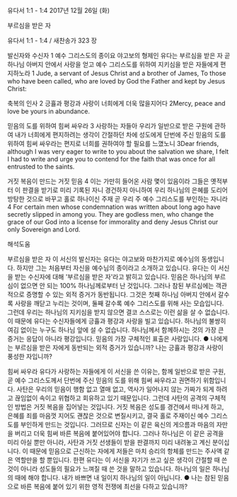 유다서 1:1 - 1:4 
2017년 12월 26일 (화)

부르심을 받은 자



유다서 1:1 - 1:4 / 새찬송가 323 장


발신자와 수신자
1 예수 그리스도의 종이요 야고보의 형제인 유다는 부르심을 받은 자 곧 하나님 아버지 안에서 사랑을 얻고 예수 그리스도를 위하여 지키심을 받은 자들에게 편지하노라
1 Jude, a servant of Jesus Christ and a brother of James, To those who have been called, who are loved by God the Father and kept by Jesus Christ:

축복의 인사
2 긍휼과 평강과 사랑이 너희에게 더욱 많을지어다
2Mercy, peace and love be yours in abundance.

믿음의 도를 위하여 힘써 싸우라
3 사랑하는 자들아 우리가 일반으로 받은 구원에 관하여 내가 너희에게 편지하려는 생각이 간절하던 차에 성도에게 단번에 주신 믿음의 도를 위하여 힘써 싸우라는 편지로 너희를 권하여야 할 필요를 느꼈노니
3Dear friends, although I was very eager to write to you about the salvation we share, I felt I had to write and urge you to contend for the faith that was once for all entrusted to the saints.

거짓 복음이 만드는 거짓 믿음
4 이는 가만히 들어온 사람 몇이 있음이라 그들은 옛적부터 이 판결을 받기로 미리 기록된 자니 경건하지 아니하여 우리 하나님의 은혜를 도리어 방탕한 것으로 바꾸고 홀로 하나이신 주재 곧 우리 주 예수 그리스도를 부인하는 자니라
4 For certain men whose condemnation was written about long ago have secretly slipped in among you. They are godless men, who change the grace of our God into a license for immorality and deny Jesus Christ our only Sovereign and Lord.

해석도움





부르심을 받은 자
이 서신의 발신자는 유다는 야고보와 마찬가지로 예수님의 동생입니다. 하지만 그는 처음부터 자신을 예수님의 종이라고 소개하고 있습니다. 유다는 이 서신을 받는 수신자에 대해 '부르심을 받은 자'라고 밝히고 있습니다. 믿음은 하나님의 부르심이 없으면 안 되는 100% 하나님께로부터 난 것입니다. 그러나 참된 부르심에는 객관적으로 증명할 수 있는 외적 증거가 동반됩니다. 그것은 첫째 하나님 아버지 안에서 갈수록 사랑을 깨닫고 누리는 것이며, 둘째 갈수록 예수 그리스도를 위해 사는 모습입니다. 그런데 우리는 하나님의 지키심을 받지 않으면 결코 스스로는 이런 삶을 살 수 없습니다. 이 때문에 유다는 수신자들에게 긍휼과 평강과 사랑을 빌고 있습니다. 하나님의 불쌍히 여김 없이는 누구도 하나님 앞에 설 수 없습니다. 하나님께서 함께하시는 것의 가장 큰 증거는 응답이 아니라 평강입니다. 믿음의 가장 구체적인 표출은 사랑입니다.
● 나에게는 부르심을 받은 자에게 동반되는 외적 증거가 있습니까? 나는 긍휼과 평강과 사랑이 풍성한 자입니까?

힘써 싸우라
유다가 사랑하는 자들에게 이 서신을 쓴 이유는, 함께 일반으로 받은 구원, 곧 예수 그리스도께서 단번에 주신 믿음의 도를 위해 힘써 싸우라고 권면하기 위함입니다. 사탄은 우리의 믿음이 행함 없고 열매 없고, 역사가 일어나지 않는 가짜가 되게 하려고 끊임없이 속이고 위협하고 회유하고 있기 때문입니다. 그런데 사탄의 공격의 구체적인 방법은 거짓 복음을 집어넣는 것입니다. 거짓 복음은 성도를 경건에서 떠나게 하고, 은혜를 죄를 마음껏 지어도 괜찮은 것으로 변질시키고, 결국 홀로 주재이신 예수 그리스도를 부인하게 만드는 것입니다. 그러므로 신자는 이 같은 육신의 게으름과 마음의 자만을 버리고 더욱 힘써 바른 복음에 붙어있어야 합니다. 그러나 하나님은 이 같은 공격을 미리 아실 뿐만 아니라, 사탄과 거짓 선생들이 받을 판결까지 미리 내려놓고 계신 분이십니다. 이 때문에 믿음으로 근신하는 자에게 저들은 마치 승리의 항체를 만드는 주사액 같은 역할만을 할 뿐입니다. 한편 유다는 이 서신을 자기가 쓰고 싶은 생각이 간절할 때 쓴 것이 아니라 성도들의 필요가 느껴질 때 쓴 것을 말하고 있습니다. 하나님의 일은 하나님의 때에 해야 합니다. 내가 바쁘면 내 일이지 하나님의 일이 아닙니다.
● 나는 참된 믿음으로 바른 복음에 붙어 있기 위한 영적 전쟁에 최선을 다하고 있습니까?